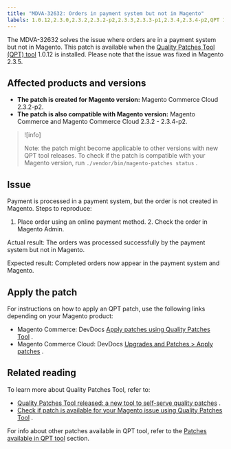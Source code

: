 ```yaml
---
title: "MDVA-32632: Orders in payment system but not in Magento"
labels: 1.0.12,2.3.0,2.3.2,2.3.2-p2,2.3.3,2.3.3-p1,2.3.4,2.3.4-p2,QPT 1.0.12,Magento Commerce,Magento Commerce Cloud,Quality Patches Tool,orders,payments,support tools
---
```


The MDVA-32632 solves the issue where orders are in a payment system but not in Magento. This patch is available when the [Quality Patches Tool (QPT) tool](https://support.magento.com/hc/en-us/articles/360047139492) 1.0.12 is installed. Please note that the issue was fixed in Magento 2.3.5.

## Affected products and versions

* **The patch is created for Magento version:** Magento Commerce Cloud 2.3.2-p2.
* **The patch is also compatible with Magento version:** Magento Commerce and Magento Commerce Cloud 2.3.2 - 2.3.4-p2.

>![info]
>
>Note: the patch might become applicable to other versions with new QPT tool releases. To check if the patch is compatible with your Magento version, run `./vendor/bin/magento-patches status` .

## Issue

Payment is processed in a payment system, but the order is not created in Magento. <span class="wysiwyg-underline">Steps to reproduce:</span> 

1. Place order using an online payment method. 2. Check the order in Magento Admin.

 <span class="wysiwyg-underline">Actual result:</span> The orders was processed successfully by the payment system but not in Magento.

 <span class="wysiwyg-underline">Expected result:</span> Completed orders now appear in the payment system and Magento.

## Apply the patch

For instructions on how to apply an QPT patch, use the following links depending on your Magento product:

* Magento Commerce: DevDocs [Apply patches using Quality Patches Tool](https://devdocs.magento.com/guides/v2.4/comp-mgr/patching/mqp.html) .
* Magento Commerce Cloud: DevDocs [Upgrades and Patches > Apply patches](https://devdocs.magento.com/cloud/project/project-patch.html) .

## Related reading

To learn more about Quality Patches Tool, refer to:

* [Quality Patches Tool released: a new tool to self-serve quality patches](https://support.magento.com/hc/en-us/articles/360047139492) .
* [Check if patch is available for your Magento issue using Quality Patches Tool](https://support.magento.com/hc/en-us/articles/360047125252) .

For info about other patches available in QPT tool, refer to the [Patches available in QPT tool](https://support.magento.com/hc/en-us/sections/360010506631-Patches-available-in-QPT-tool-) section.